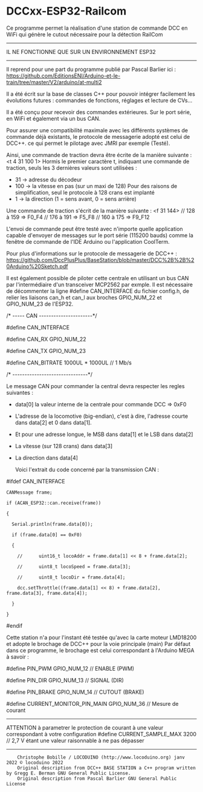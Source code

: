 # DCCxx-ESP32-Railcom

Ce programme permet la réalisation d'une station de commande DCC en WiFi qui génère le cutout nécessaire pour la détection RailCom

   *******************************************************
   IL NE FONCTIONNE QUE SUR UN ENVIRONNEMENT ESP32
   *******************************************************

   Il reprend pour une part du programme publié par Pascal Barlier ici :
   https://github.com/EditionsENI/Arduino-et-le-train/tree/master/V2/arduino/at-multi2

   Il a été écrit sur la base de classes C++ pour pouvoir intégrer facilement les évolutions futures : commandes de fonctions, réglages et lecture de CVs...

   Il a été conçu pour recevoir des commandes extérieures. Sur le port série, en WiFi et également via un bus CAN.

  Pour assurer une compatibilité maximale avec les différents systèmes de commande déjà existants, le protocole de messagerie adopté est celui de DCC++.
  ce qui permet le pilotage avec JMRI par exemple (Testé).

  Ainsi, une commande de traction devra être écrite de la manière suivante : <t 4 31 100 1>
  Hormis le premier caractère t, indiquant une commande de traction, seuls les 3 dernières valeurs sont utilisées :
  - 31 -> adresse du décodeur
  - 100 -> la vitesse en pas (sur un maxi de 128) Pour des raisons de simplification, seul le protocole à 128 crans est implanté
  - 1 -> la direction (1 = sens avant, 0 = sens arrière)

  Une commande de traction s'écrit de la manière suivante : <f 31 144>
  //      128 à 159 => F0_F4
  //      176 à 191 => F5_F8
  //      160 à 175 => F9_F12

  L'envoi de commande peut être testé avec n'importe quelle application capable d'envoyer de messages sur le port série (115200 bauds)
  comme la fenêtre de commande de l'IDE Arduino ou l'application CoolTerm.

  Pour plus d'informations sur le protocole de messagerie de DCC++ : https://github.com/DccPlusPlus/BaseStation/blob/master/DCC%2B%2B%20Arduino%20Sketch.pdf

  Il est également possible de piloter cette centrale en utilisant un bus CAN par l'intermédiaire d'un transceiver MCP2562 par exmple. Il est nécessaire de décommenter la ligne #define CAN_INTERFACE du fichier config.h, 
  de relier les liaisons can_h et can_l aux broches GPIO_NUM_22 et GPIO_NUM_23 de l'ESP32.

  /* ----- CAN ----------------------*/
  
  #define CAN_INTERFACE
  
  #define CAN_RX GPIO_NUM_22
  
  #define CAN_TX GPIO_NUM_23
  
  #define CAN_BITRATE 1000UL * 1000UL // 1 Mb/s
  
  /* -------------------------------*/

  
Le message CAN pour commander la central devra respecter les regles suivantes :

- data[0] la valeur interne de la centrale pour commande DCC => 0xF0
- L'adresse de la locomotive (big-endian), c'est à dire, l'adresse courte dans data[2] et 0 dans data[1].
- Et pour une adresse longue, le MSB dans data[1] et le LSB dans data[2]
- La vitesse (sur 128 crans) dans data[3]
- La direction dans data[4]

  Voici l'extrait du code concerné par la transmission CAN :
  
#ifdef CAN_INTERFACE

    CANMessage frame;
    
    if (ACAN_ESP32::can.receive(frame))
    
    {
    
      Serial.println(frame.data[0]);
      
      if (frame.data[0] == 0xF0)
      
      {
      
        //      uint16_t locoAddr = frame.data[1] << 8 + frame.data[2];
        
        //      uint8_t locoSpeed = frame.data[3];
        
        //      uint8_t locoDir = frame.data[4];
        
        dcc.setThrottle((frame.data[1] << 8) + frame.data[2], frame.data[3], frame.data[4]);
        
      }
      
    }
    
#endif



  

  Cette station n'a pour l'instant été testée qu'avec la carte moteur LMD18200 et adopte le brochage de DCC++ pour la voie principale (main)
  Par défaut dans ce programme, le brochage est celui correspondant à l'Arduino MEGA à savoir :

  #define PIN_PWM       GPIO_NUM_12   // ENABLE (PWM)
  
  #define PIN_DIR       GPIO_NUM_13   // SIGNAL (DIR)
  
  #define PIN_BRAKE     GPIO_NUM_14   // CUTOUT (BRAKE)
  
  #define CURRENT_MONITOR_PIN_MAIN GPIO_NUM_36 // Mesure de courant
  
  

****************************************************************************************************************************************
  ATTENTION à parametrer le protection de courant à une valeur correspondant à votre configuration
  #define CURRENT_SAMPLE_MAX 3200 // 2,7 V étant une valeur raisonnable à ne pas dépasser
****************************************************************************************************************************************

        Christophe Bobille / LOCODUINO (http://www.locoduino.org) janv 2022 © locoduino 2022
        Original description from DCC++ BASE STATION a C++ program written by Gregg E. Berman GNU General Public License.
        Original description from Pascal Barlier GNU General Public License

